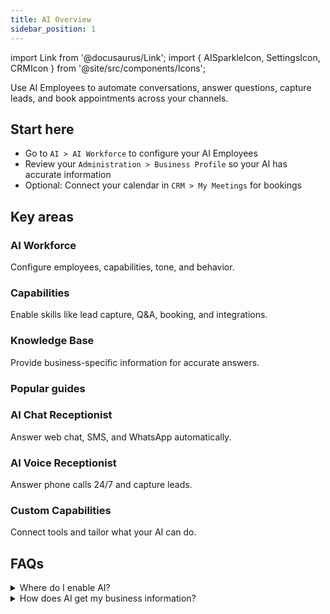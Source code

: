```yaml
---
title: AI Overview
sidebar_position: 1
---
```


import Link from '@docusaurus/Link';
import { AISparkleIcon, SettingsIcon, CRMIcon } from '@site/src/components/Icons';

Use AI Employees to automate conversations, answer questions, capture leads, and book appointments across your channels.

## Start here

- Go to <AISparkleIcon /> `AI > AI Workforce` to configure your AI Employees
- Review your <SettingsIcon /> `Administration > Business Profile` so your AI has accurate information
- Optional: Connect your calendar in <CRMIcon /> `CRM > My Meetings` for bookings

## Key areas

<div className="row">
  <div className="col col--4">
    <Link className="card-link" to="./ai-workforce/ai_workforce_overview">
      <div className="card">
        <div className="card__header"><h3>AI Workforce</h3></div>
        <div className="card__body"><p>Configure employees, capabilities, tone, and behavior.</p></div>
      </div>
    </Link>
  </div>
  <div className="col col--4">
    <Link className="card-link" to="./ai-capabilities/">
      <div className="card">
        <div className="card__header"><h3>Capabilities</h3></div>
        <div className="card__body"><p>Enable skills like lead capture, Q&A, booking, and integrations.</p></div>
      </div>
    </Link>
  </div>
  <div className="col col--4">
    <Link className="card-link" to="./knowledge-base.md">
      <div className="card">
        <div className="card__header"><h3>Knowledge Base</h3></div>
        <div className="card__body"><p>Provide business-specific information for accurate answers.</p></div>
      </div>
    </Link>
  </div>
</div>

### Popular guides

<div className="row">
  <div className="col col--4">
    <Link className="card-link" to="./ai-workforce/ai-chat-receptionist">
      <div className="card">
        <div className="card__header"><h3>AI Chat Receptionist</h3></div>
        <div className="card__body"><p>Answer web chat, SMS, and WhatsApp automatically.</p></div>
      </div>
    </Link>
  </div>
  <div className="col col--4">
    <Link className="card-link" to="./ai-workforce/ai-voice-receptionist">
      <div className="card">
        <div className="card__header"><h3>AI Voice Receptionist</h3></div>
        <div className="card__body"><p>Answer phone calls 24/7 and capture leads.</p></div>
      </div>
    </Link>
  </div>
  <div className="col col--4">
    <Link className="card-link" to="./ai-capabilities/creating-custom-capabilities">
      <div className="card">
        <div className="card__header"><h3>Custom Capabilities</h3></div>
        <div className="card__body"><p>Connect tools and tailor what your AI can do.</p></div>
      </div>
    </Link>
  </div>
</div>

## FAQs

<details>
<summary>Where do I enable AI?</summary>

Go to <AISparkleIcon /> `AI > AI Workforce` in Business App. Choose the employee you want to use and follow the setup prompts.
</details>

<details>
<summary>How does AI get my business information?</summary>

Your Business Profile is included by default. You can add additional knowledge sources in the Knowledge Base. See the [Knowledge Base Overview](./knowledge-base.md).
</details>
